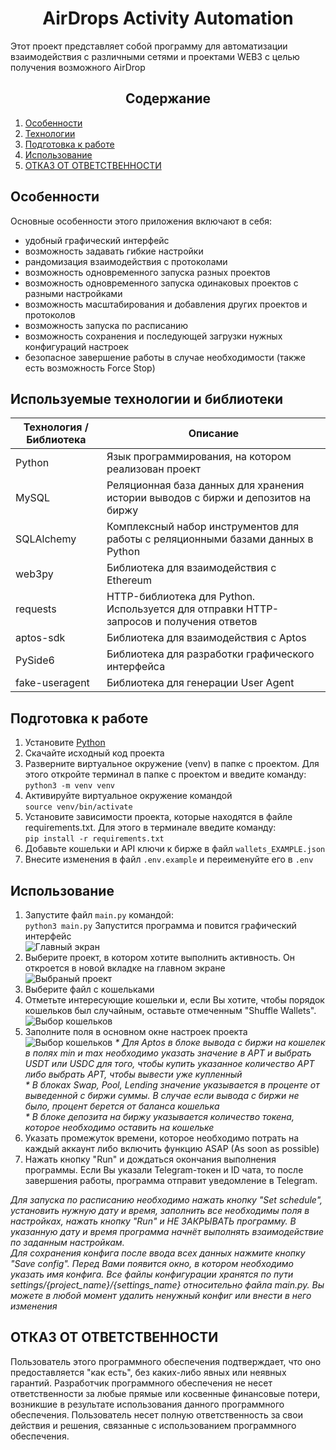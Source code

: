 <h1 align=center>AirDrops Activity Automation</h1>

Этот проект представляет собой программу для автоматизации взаимодействия с различными сетями и проектами WEB3 с целью получения возможного AirDrop

<h2 align=center>Содержание</h2>

1. [Особенности](#Особенности)
2. [Технологии](#Технологии)
3. [Подготовка к работе](#Подготовка-к-работе)
4. [Использование](#Использование)
5. [ОТКАЗ ОТ ОТВЕТСТВЕННОСТИ](#ОТКАЗ-ОТ-ОТВЕТСТВЕННОСТИ)

## Особенности
Основные особенности этого приложения включают в себя:
  + удобный графический интерфейс
  + возможность задавать гибкие настройки
  + рандомизация взаимодействия с протоколами
  + возможность одновременного запуска разных проектов
  + возможность одновременного запуска одинаковых проектов с разными настройками
  + возможность масштабирования и добавления других проектов и протоколов
  + возможность запуска по расписанию
  + возможность сохранения и последующей загрузки нужных конфигураций настроек
  + безопасное завершение работы в случае необходимости (также есть возможность Force Stop)

## Используемые технологии и библиотеки

| Технология / Библиотека | Описание |
| ----------- | ----------- |
| Python    | Язык программирования, на котором реализован проект   |
| MySQL    | Реляционная база данных для хранения истории выводов с биржи и депозитов на биржу   |
| SQLAlchemy    | Комплексный набор инструментов для работы с реляционными базами данных в Python   |
| web3py    | Библиотека для взаимодействия с Ethereum   |
| requests    | HTTP-библиотека для Python. Используется для отправки HTTP-запросов и получения ответов   |
| aptos-sdk    | Библиотека для взаимодействия с Aptos   |
| PySide6    | Библиотека для разработки графического интерфейса   |
| fake-useragent    | Библиотека для генерации User Agent   |

## Подготовка к работе
1. Установите [Python](https://www.python.org/downloads/)
2. Скачайте исходный код проекта
3. Разверните виртуальное окружение (venv) в папке с проектом. Для этого откройте терминал в папке с проектом и введите команду:  
   `python3 -m venv venv`
4. Активируйте виртуальное окружение командой  
   `source venv/bin/activate`
5. Установите зависимости проекта, которые находятся в файле requirements.txt. Для этого в терминале введите команду:  
   `pip install -r requirements.txt`
6. Добавьте кошельки и API ключи к бирже в файл `wallets_EXAMPLE.json` 
7. Внесите изменения в файл `.env.example` и переименуйте его в `.env`

## Использование
1. Запустите файл `main.py` командой:  
   `python3 main.py`
   Запустится программа и повится графический интерфейс  
   ![Главный экран](https://github.com/BG-SoftWare/pictures/raw/main/1.jpg)
3. Выберите проект, в котором хотите выполнить активность. Он откроется в новой вкладке на главном экране    
   ![Выбраный проект](https://github.com/BG-SoftWare/pictures/raw/main/3.jpg)
5. Выберите файл с кошельками
6. Отметьте интересующие кошельки и, если Вы хотите, чтобы порядок кошельков был случайным, оставьте отмеченным "Shuffle Wallets".
   ![Выбор кошельков](https://github.com/BG-SoftWare/pictures/raw/main/4.png)
8. Заполните поля в основном окне настроек проекта  
   ![Выбор кошельков](https://github.com/BG-SoftWare/pictures/raw/main/4.png)
   _* Для Aptos в блоке вывода с биржи на кошелек в полях min и max необходимо указать значение в APT и выбрать USDT или USDC для того, чтобы купить указанное количество APT либо выбрать APT, чтобы вывести уже купленный_  
   _* В блоках Swap, Pool, Lending значение указывается в проценте от выведенной с биржи суммы. В случае если вывода с биржи не было, процент берется от баланса кошелька_  
   _* В блоке депозита на биржу указывается количество токена, которое необходимо оставить на кошельке_  
9. Указать промежуток времени, которое необходимо потрать на каждый аккаунт либо включить функцию ASAP (As soon as possible)
10. Нажать кнопку "Run" и дождаться окончания выполнения программы. Если Вы указали Telegram-токен и ID чата, то после завершения работы, программа отправит уведомление в Telegram.

_Для запуска по расписанию необходимо нажать кнопку "Set schedule", установить нужную дату и время, заполнить все необходимы поля в настройках, нажать кнопку "Run" и НЕ ЗАКРЫВАТЬ программу.
В указанную дату и время программа начнёт выполнять взаимодействие по заданным настройкам._  
_Для сохранения конфига после ввода всех данных нажмите кнопку "Save config". Перед Вами появится окно, в котором необходимо указать имя конфига.
Все файлы конфигурации хранятся по пути settings/{project_name}/{settings_name} относительно файла main.py. Вы можете в любой момент удалить ненужный конфиг или внести в него изменения_

## ОТКАЗ ОТ ОТВЕТСТВЕННОСТИ
Пользователь этого программного обеспечения подтверждает, что оно предоставляется "как есть", без каких-либо явных или неявных гарантий. 
Разработчик программного обеспечения не несет ответственности за любые прямые или косвенные финансовые потери, возникшие в результате использования данного программного обеспечения. 
Пользователь несет полную ответственность за свои действия и решения, связанные с использованием программного обеспечения.
